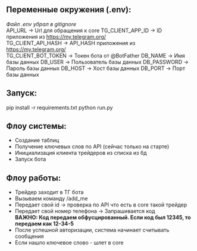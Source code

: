 ## Переменные окружения (.env):
*Файл .env убрал в gitignore*  
API_URL -> Url для обращения к core
TG_CLIENT_APP_ID -> ID приложения из https://my.telegram.org/  
TG_CLIENT_API_HASH -> API_HASH приложения из https://my.telegram.org/  
TG_CLIENT_BOT_TOKEN -> Токен бота от @BotFather
DB_NAME -> Имя базы данных
DB_USER -> Пользователь базы данных
DB_PASSWORD -> Пароль базы данных
DB_HOST -> Хост базы данных
DB_PORT -> Порт базы данных

## Запуск:
pip install -r requirements.txt
python run.py

## Флоу системы:
- Создание таблиц
- Получение ключевых слов по API (сейчас только на старте)
- Инициализация клиента трейдеров из списка из бд
- Запуск бота

## Флоу работы:
- Трейдер заходит в ТГ бота
- Вызываем команду /add_me
- Передает свой id -> проверка по API что есть в core такой трейдер
- Передает свой номер телефона -> Запрашивается код  
  **ВАЖНО: Код передаем обфусцированный. Если код был 12345, то передаем как 12-34-5**
- После успешной авторизации, система начинает считывать сообщения
- Если нашло ключевое слово - шлет в core